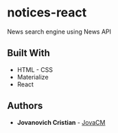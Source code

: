 # notices-react
News search engine using News API

## Built With

* HTML - CSS
* Materialize
* React

## Authors

* **Jovanovich Cristian** -  [JovaCM](https://github.com/cristianjova)
